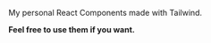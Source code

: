 My personal React Components made with Tailwind.

<strong>Feel free to use them if you want.</strong>